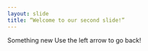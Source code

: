 ```yaml
--- 
layout: slide 
title: “Welcome to our second slide!” 
--- 
```

Something new 
Use the left arrow to go back! 
